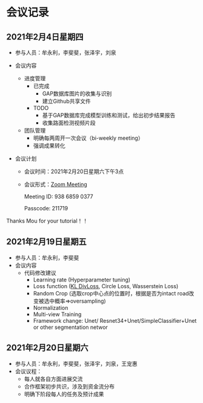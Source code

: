 # 会议记录

## 2021年2月4日星期四

- 参与人员：牟永利，李斐斐，张泽宇，刘泉

- 会议内容
  - 进度管理
    - 已完成
      - GAP数据库图片的收集与识别
      - 建立Github共享文件
    - TODO
      - 基于GAP数据库完成模型训练和测试，给出初步结果报告
      - 收集路面检测视频片段
  - 团队管理
    - 明确每两周开一次会议（bi-weekly meeting）
    - 强调成果转化

- 会议计划

  - 会议时间：2021年2月20日星期六下午3点

  - 会议形式：[Zoom Meeting](https://rwth.zoom.us/j/93868590377?pwd=SFdITWpIbWUrWWQwcjlkWFFXcTN2QT09)

    Meeting ID: 938 6859 0377

    Passcode: 211719

Thanks Mou for your tutorial！！

## 2021年2月19日星期五

- 参与人员：牟永利，李斐斐
- 会议内容
  - 代码修改建议
    - Learning rate (Hyperparameter tuning)
    - Loss function ([KL DivLoss](https://pytorch.org/docs/stable/generated/torch.nn.KLDivLoss.html), Circle Loss, Wasserstein Loss)
    - Random Crop (选取crop中心点的位置时，根据是否为intact road改变被选中概率=>oversampling)
    - Normalization
    - Multi-view Training
    - Framework change: Unet/ Resnet34+Unet/SimpleClassifier+Unet or other segmentation networ


## 2021年2月20日星期六

- 参与人员：牟永利，李斐斐，张泽宇，刘泉，王宠惠
- 会议议程：
   - 每人就各自方面进展交流
   - 合作框架初步共识，涉及到资金流分布
   - 明确下阶段每人的任务及预计成果

